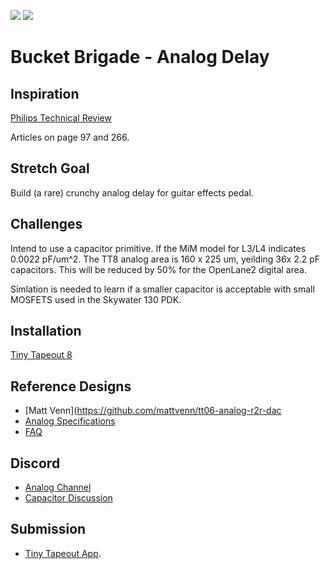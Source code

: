 ![](../../workflows/gds/badge.svg) ![](../../workflows/docs/badge.svg)
# Bucket Brigade - Analog Delay

## Inspiration

[Philips Technical Review](https://www.worldradiohistory.com/Archive-Company-Publications/Philips-Technical-Review/70s/Philips-Technical-Review-1970.pdf)

Articles on page 97 and 266.

## Stretch Goal

Build (a rare) crunchy analog delay for guitar effects pedal.

## Challenges

Intend to use a capacitor primitive. If the MiM model for L3/L4 indicates 0.0022 pF/um^2. The TT8 analog area is 160 x 225 um, yeilding 36x 2.2 pF capacitors. This will be reduced by 50% for the OpenLane2 digital area.

Simlation is needed to learn if a smaller capacitor is acceptable with small MOSFETS used in the Skywater 130 PDK.

## Installation

[Tiny Tapeout 8](https://github.com/TinyTapeout/tinytapeout-08)

## Reference Designs
- [Matt Venn](https://github.com/mattvenn/tt06-analog-r2r-dac
- [Analog Specifications](https://tinytapeout.com/specs/analog/)
- [FAQ](https://tinytapeout.com/faq/)

## Discord

- [Analog Channel](https://discord.com/channels/1009193568256135208/1237709604045979740)
- [Capacitor Discussion](https://discord.com/channels/1009193568256135208/1252657914167169134)

## Submission

- [Tiny Tapeout App](https://app.tinytapeout.com/).
